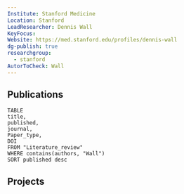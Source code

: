 ```yaml
---
Institute: Stanford Medicine
Location: Stanford
LeadResearcher: Dennis Wall
KeyFocus: 
Website: https://med.stanford.edu/profiles/dennis-wall
dg-publish: true
researchgroup:
  - stanford
AutorToCheck: Wall
---
```

## Publications

```dataview 
TABLE 
title, 
published,
journal,
Paper_type,
DOI
FROM "Literature_review"
WHERE contains(authors, "Wall")
SORT published desc 
```



## Projects